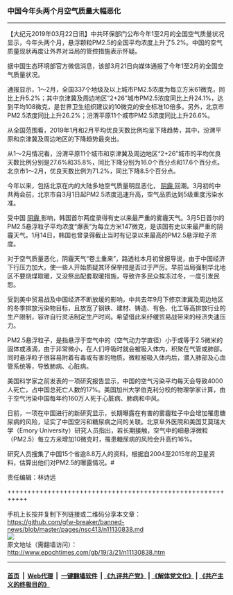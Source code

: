 ### 中国今年头两个月空气质量大幅恶化
------------------------

<p>
 【大纪元2019年03月22日讯】中共环保部门公布今年1至2月的全国空气质量状况显示，今年头两个月，悬浮颗粒PM2.5的全国平均浓度上升了5.2%。中国的空气质量现状再度让外界对当局的管控措施表示怀疑。
</p>
<p>
 据中国生态环境部官方微信消息，该部3月21日向媒体通报了今年1至2月的全国空气质量状况。
</p>
<p>
 通报显示，1～2月，全国337个地级及以上城市PM2.5浓度为每立方米61微克，同比上升5.2%；其中京津冀及周边地区“2+26”城市PM2.5浓度同比上升24.1%，达到平均108微克，是世界卫生组织建议的10微克的安全标准10倍多。另外，北京市PM2.5浓度同比上升26.2%；汾渭平原11个城市PM2.5浓度同比上升26.6%。
</p>
<p>
 从全国范围看，2019年1月和2月平均优良天数比例均呈下降趋势，其中，汾渭平原和京津冀及周边地区的下降趋势最突出。
</p>
<p>
 从1～2月情况看，汾渭平原11个城市和京津冀及周边地区“2+26”城市的平均优良天数比例分别是27.6%和35.8%，同比下降分别为16.0个百分点和17.6个百分点。北京市1～2月，优良天数比例为71.2%，同比下降8.5个百分点。
</p>
<p>
 今年以来，包括北京在内的大陆多地空气质量明显恶化，
 <a href="http://www.epochtimes.com/gb/tag/%E9%98%B4%E9%9C%BE.html">
  阴霾
 </a>
 回潮。3月初的中共两会前，北京市自3月1日起PM2.5浓度迅速升高，空气品质达到5级重度污染水准。
</p>
<p>
 受中国
 <a href="http://www.epochtimes.com/gb/tag/%E9%98%B4%E9%9C%BE.html">
  阴霾
 </a>
 影响，韩国首尔两度录得有史以来最严重的雾霾天气。3月5日首尔的PM2.5悬浮粒子平均浓度“爆表”为每立方米147微克，是该国有史以来最严重的阴霾天气。1月14日，韩国也曾录得截止当时有记录以来最高的PM2.5悬浮粒子浓度。
</p>
<p>
 对于空气质量恶化，阴霾天气“卷土重来”，路透社本月初曾报导说，由于中国经济下行压力加大，使一些人开始质疑其环保举措是否过于严厉。早前当局强制华北地区不要烧煤取暖，又没祭出配套取暖措施，导致许多民众挨冻过冬，一度引发民怨。
</p>
<p>
 受到美中贸易战及中国经济不断放缓的影响，中共去年9月下修京津冀及周边地区的冬季排放污染物目标，且放宽了钢铁、建材、铸造、有色、化工等高排放行业的生产限制，容许自行灵活制定生产时间。希望借此来纾缓贸易战带来的经济失速压力。
</p>
<p>
 PM2.5悬浮粒子，是指悬浮于空气中的（空气动力学直径）小于或等于2.5微米的固体或液滴，由于非常微小，在人们呼吸时就会被吸入体内，积聚在气管或肺部。同时悬浮粒子很容易附着有毒或有害的物质。微粒被吸入体内后，潜入肺部及心血管系统等，导致肺病、心脏病。
</p>
<p>
 美国科学家之前发表的一项研究报告显示，中国的空气污染平均每天会导致4000人死亡，占中国总死亡人数的17%。美国加州大学伯克利分校的物理学家计算，由于空气污染中国每年约160万人死于心脏病、肺病和中风。
</p>
<p>
 日前，一项在中国进行的新研究显示，长期曝露在有害的雾霾粒子中会增加罹患糖尿病的风险，证实了中国空污和糖尿病之间的关联。北京阜外医院和美国艾莫瑞大学（Emory University）研究人员指出，若长期接触，空气中的细悬浮微粒（PM2.5）每立方米增加10微克时，罹患糖尿病的风险会升高约16%。
</p>
<p>
 研究人员搜集了中国15个省逾8.8万人的资料，根据自2004至2015年的卫星资料，估算出他们对PM2.5的曝露情况。#
</p>
<p>
 责任编辑：林诗远
</p>

+++++++++++++++++++++++++++++++++++++++++++++++++++++++++++<br/><br/>
手机上长按并复制下列链接或二维码分享本文章：<br/>
https://github.com/gfw-breaker/banned-news/blob/master/pages/nsc413/n11130838.md <br/>
<a href='https://github.com/gfw-breaker/banned-news/blob/master/pages/nsc413/n11130838.md'><img src='https://github.com/gfw-breaker/banned-news/blob/master/pages/nsc413/n11130838.md.png'/></a> <br/>
原文地址（需翻墙访问）：http://www.epochtimes.com/gb/19/3/21/n11130838.htm


------------------------
#### [首页](https://github.com/gfw-breaker/banned-news/blob/master/README.md) &nbsp;|&nbsp; [Web代理](https://github.com/labour-camp/helloworld) &nbsp;|&nbsp; [一键翻墙软件](https://github.com/gfw-breaker/nogfw/blob/master/README.md) &nbsp;| [《九评共产党》](https://github.com/gfw-breaker/9ping.md/blob/master/README.md#九评之一评共产党是什么) | [《解体党文化》](https://github.com/gfw-breaker/jtdwh.md/blob/master/README.md) | [《共产主义的终极目的》](https://github.com/gfw-breaker/gczydzjmd.md/blob/master/README.md)


